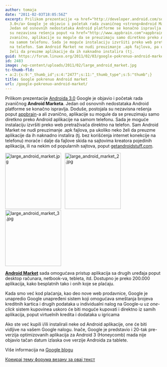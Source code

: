 ```yaml
---
author: tomaja
date: "2011-02-03T18:05:56Z"
excerpt: Prilikom prezentacije <a href="http://developer.android.com/sdk/android-3.0-highlights.html">Androida
  3.0</a> Google je objavio i početak rada zvaničnog <strong>Android Marketa</strong>.
  Jedan od osnovnih nedostataka Android platforme se konačno ispravlja. Doduše, postojala
  su nezavisna rešenja poput <a href="http://www.appbrain.com">appbrain</a>-a ali
  zvanično, aplikacije su mogule da se preuzimaju samo diretkno preko Android aplikacije
  na samom telefonu. Sada je moguće instalaciju izvršiti preko web pretraživača direktno
  na telefon. Sam Android Market ne nudi preuzimanje .apk fajlova, pa ukoliko neko
  želi da preuzme aplikacije da ih naknadno instalira (tj.
guid: https://forum.linuxo.org/2011/02/03/google-pokrenuo-android-market/
id: 2483
image: /wp-content/uploads/2011/02/large_android_market.jpg
tc-thumb-fld:
- a:2:{s:9:"_thumb_id";s:4:"2477";s:11:"_thumb_type";s:5:"thumb";}
title: Google pokrenuo Android market
url: /google-pokrenuo-android-market/
---
```

Prilikom prezentacije [Androida 3.0](http://developer.android.com/sdk/android-3.0-highlights.html) Google je objavio i početak rada zvaničnog **Android Marketa**. Jedan od osnovnih nedostataka Android platforme se konačno ispravlja. Doduše, postojala su nezavisna rešenja poput [appbrain](http://www.appbrain.com)-a ali zvanično, aplikacije su mogule da se preuzimaju samo diretkno preko Android aplikacije na samom telefonu. Sada je moguće instalaciju izvršiti preko web pretraživača direktno na telefon. Sam Android Market ne nudi preuzimanje .apk fajlova, pa ukoliko neko želi da preuzme aplikacije da ih naknadno instalira (tj. bez korišćenja internet konekcije na telefonu) moraće i dalje da fajlove skida na sajtovima kreatora pojedinih aplikacija, ili na nekim od popularnih sajtova, poput [getandroidstuff.com](http://getandroidstuff.com). 

[<img class=" size-full wp-image-2477" src="https://linuxo.org/wp-content/uploads/2011/02/large_android_market.jpg" width="180" height="180" alt="large_android_market.jpg" srcset="https://linuxo.org/wp-content/uploads/2011/02/large_android_market.jpg 180w, https://linuxo.org/wp-content/uploads/2011/02/large_android_market-150x150.jpg 150w" sizes="(max-width: 180px) 100vw, 180px" />](https://linuxo.org/wp-content/uploads/2011/02/android_market.jpg)&nbsp; &nbsp;[<img class=" size-full wp-image-2480" src="https://linuxo.org/wp-content/uploads/2011/02/large_android_market_2.jpg" width="180" height="180" alt="large_android_market_2.jpg" srcset="https://linuxo.org/wp-content/uploads/2011/02/large_android_market_2.jpg 180w, https://linuxo.org/wp-content/uploads/2011/02/large_android_market_2-150x150.jpg 150w" sizes="(max-width: 180px) 100vw, 180px" />](https://linuxo.org/wp-content/uploads/2011/02/android_market_2.jpg)&nbsp;&nbsp;[<img class=" size-full wp-image-2482" src="https://linuxo.org/wp-content/uploads/2011/02/large_android_market_3.jpg" width="180" height="180" alt="large_android_market_3.jpg" srcset="https://linuxo.org/wp-content/uploads/2011/02/large_android_market_3.jpg 180w, https://linuxo.org/wp-content/uploads/2011/02/large_android_market_3-150x150.jpg 150w" sizes="(max-width: 180px) 100vw, 180px" />](https://linuxo.org/wp-content/uploads/2011/02/android_market_3.jpg)

**[Android Market](https://market.android.com/)** sada omogućava pristup aplikacija sa drugih uređaja poput desktop računara, netbook-va, tebleta, itd. Dostupno je preko 200.000 aplikacija, kako besplatnih tako i onih koje se plaćaju.

Kada smo već kod plaćanja, kao deo nove web prodavnice, Google je unapredio Google unapređeni sistem koji omogućava smeštanja brojeva kreditnih kartica i drugih podataka u individualni nalog na Google-u uz _one-click_ sistem kupovinea uskoro će biti moguće kupovati i direktno iz samih aplikacija, poput virtuelnih kredita i dodataka u igricama

Ako ste već kupili i/ili instalirali neke od Android aplikacije, one će biti vidljive na vašem Google nalogu. Inače, Google je predstavio i 20-tak pre-verzija optimizovanih aplikacija za Android 3 (Honeycomb) mada nije objavio tačan datum izlaska ove verzije Androida za tablete.

<p class="info">
  Više informacija na <a href="http://googlemobile.blogspot.com/2011/02/introducing-android-market-website.html">Google blogu</a>
</p>



[Креирај тему форума везану за овај текст](https://linuxo.org/nova-tema-na-forumu/?se_pid=2483)